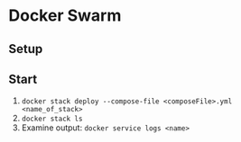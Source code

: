 # Docker Swarm

## Setup 

## Start
1. ```docker stack deploy --compose-file <composeFile>.yml <name_of_stack>```
2. ```docker stack ls```
3. Examine output: ```docker service logs <name>```